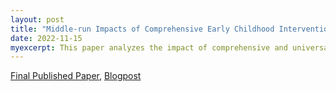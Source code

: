 ```yaml
---
layout: post
title: "Middle-run Impacts of Comprehensive Early Childhood Interventions: Evidence from a Pioneer Program in Chile"
date: 2022-11-15
myexcerpt: This paper analyzes the impact of comprehensive and universal early childhood development programs on outcomes in middle childhood. I exploit the birth eligibility cutoff of a pioneer intervention of this type in Chile and use administrative data on grade point averages, standardized test scores, and an extensive early childhood development survey. *(Published in Journal of Population Economics)*  
---
```


[Final Published Paper](https://rdcu.be/dB4xB), [Blogpost](https://blogs.worldbank.org/en/education/Comprehensive-early-childhood-interventions-to-build-human-capital)





